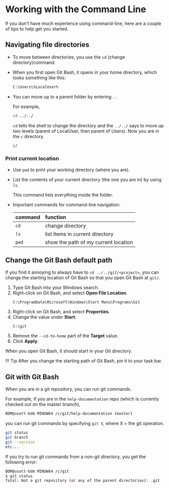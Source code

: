 # Working with the Command Line

If you don't have much experience using command-line, here are a couple of tips to help get you started.

## Navigating file directories

* To move between directories, you use the `cd` (change directory)command.

* When you first open Git Bash, it opens in your home directory, which looks something like this:

    ```bash
    C:\Users\%LocalUser%
    ```

* You can move up to a parent folder by entering `..`

    For example,

    ```bash
    cd ../../
    ```

    `cd` tells the shell to change the directory and the `../../` says to move up two levels (parent of LocalUser, then parent of Users). Now you are in the `c` directory.

    ```bash
    c/
    ```

### Print current location

* Use `pwd` to print your working directory (where you are).

* List the contents of your current directory (the one you are in) by using `ls`.

    This command lists everything inside the folder.

* Important commands for command-line navigation:

    | command        | function    |
    | ------------- |:-------------|
    | `cd`      | change directory |
    | `ls`      | list items in current directory |
    | `pwd` | show the path of my current location |

## Change the Git Bash default path

 If you find it annoying to always have to `cd ../../git/<project>`, you can change the starting location of Git Bash so that you open Git Bash at `git/`.

1. Type Git Bash into your Windows search.
1. Right-click on Git Bash, and select **Open File Location**.
    ```path
    C:\ProgramData\Microsoft\Windows\Start Menu\Programs\Git
    ```
1. Right-click on Git Bash, and select **Properties**.
1. Change the value under **Start**:
    ```path
    C:\git
    ```
1. Remove the `--cd-to-home` part of the **Target** value.
1. Click **Apply**.

When you open Git Bash, it should start in your Git directory.

!!! Tip
    After you change the starting path of Git Bash, pin it to your task bar.

## Git with Git Bash

When you are in a git repository, you can run git commands.

For example, if you are in the `help-documentation` repo (which is currently checked out on the master branch),

```bash
BDM@usott-bdm MINGW64 /c/git/help-documentation (master)
```

you can run git commands by specifying `git X`, where X = the git operation.

```bash
git status
git branch
git --version
etc...
```
If you try to run git commands from a non-git directory, you get the following error:

```bash
BDM@usott-bdm MINGW64 /c/git
$ git status
fatal: Not a git repository (or any of the parent directories): .git
```